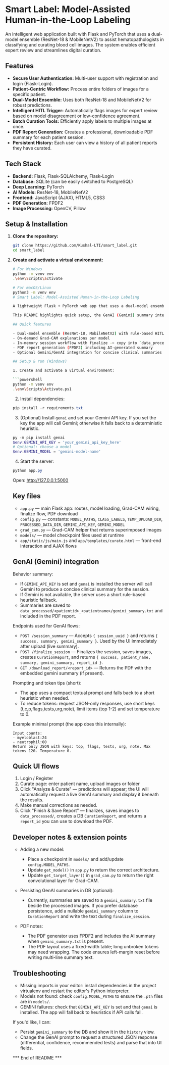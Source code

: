 # Smart Label: Model-Assisted Human-in-the-Loop Labeling

An intelligent web application built with Flask and PyTorch that uses a dual-model ensemble (ResNet-18 & MobileNetV2) to assist hematopathologists in classifying and curating blood cell images. The system enables efficient expert review and streamlines digital curation.

## Features

- **Secure User Authentication:** Multi-user support with registration and login (Flask-Login).
- **Patient-Centric Workflow:** Process entire folders of images for a specific patient.
- **Dual-Model Ensemble:** Uses both ResNet-18 and MobileNetV2 for robust predictions.
- **Intelligent HITL Trigger:** Automatically flags images for expert review based on model disagreement or low-confidence agreement.
- **Batch Curation Tools:** Efficiently apply labels to multiple images at once.
- **PDF Report Generation:** Creates a professional, downloadable PDF summary for each patient session.
- **Persistent History:** Each user can view a history of all patient reports they have curated.

## Tech Stack

- **Backend:** Flask, Flask-SQLAlchemy, Flask-Login
- **Database:** SQLite (can be easily switched to PostgreSQL)
- **Deep Learning:** PyTorch
- **AI Models:** ResNet-18, MobileNetV2
- **Frontend:** JavaScript (AJAX), HTML5, CSS3
- **PDF Generation:** FPDF2
- **Image Processing:** OpenCV, Pillow

## Setup & Installation

1.  **Clone the repository:**
    ```bash
    git clone https://github.com/Kushal-LTI/smart_label.git
    cd smart_label
    ```

2.  **Create and activate a virtual environment:**
    ```bash
    # For Windows
    python -m venv env
    .\env\Scripts\activate

    # For macOS/Linux
    python3 -m venv env
    # Smart Label: Model-Assisted Human-in-the-Loop Labeling

    A lightweight Flask + PyTorch web app that uses a dual-model ensemble (ResNet-18 & MobileNetV2) and Grad-CAM explanations to help hematopathologists curate blood-cell images.

    This README highlights quick setup, the GenAI (Gemini) summary integration, the key REST endpoints, and developer notes for modifying or extending the system.

    ## Quick features

    - Dual-model ensemble (ResNet-18, MobileNetV2) with rule-based HITL gating
    - On-demand Grad-CAM explanations per model
    - In-memory session workflow with finalize -> copy into `data_processed/`
    - PDF report generation (FPDF2) including AI-generated summary
    - Optional Gemini/GenAI integration for concise clinical summaries

    ## Setup & run (Windows)

    1. Create and activate a virtual environment:

    ```powershell
    python -m venv env
    .\env\Scripts\Activate.ps1
    ```

    2. Install dependencies:

    ```powershell
    pip install -r requirements.txt
    ```

    3. (Optional) Install `genai` and set your Gemini API key. If you set the key the app will call Gemini; otherwise it falls back to a deterministic heuristic.

    ```powershell
    py -m pip install genai
    $env:GEMINI_API_KEY = 'your_gemini_api_key_here'
    # Optional: choose a model
    $env:GEMINI_MODEL = 'gemini-model-name'
    ```

    4. Start the server:

    ```powershell
    python app.py
    ```

    Open: http://127.0.0.1:5000

    ## Key files

    - `app.py` — main Flask app: routes, model loading, Grad-CAM wiring, finalize flow, PDF download
    - `config.py` — constants: `MODEL_PATHS`, `CLASS_LABELS`, `TEMP_UPLOAD_DIR`, `PROCESSED_DATA_DIR`, `GEMINI_API_KEY`, `GEMINI_MODEL`
    - `grad_cam.py` — Grad-CAM helper that returns superimposed images
    - `models/` — model checkpoint files used at runtime
    - `app/static/js/main.js` and `app/templates/curate.html` — front-end interaction and AJAX flows

    ## GenAI (Gemini) integration

    Behavior summary:
    - If `GEMINI_API_KEY` is set and `genai` is installed the server will call Gemini to produce a concise clinical summary for the session.
    - If Gemini is not available, the server uses a short rule-based heuristic fallback.
    - Summaries are saved to `data_processed/<patientid>_<patientname>/gemini_summary.txt` and included in the PDF report.

    Endpoints used for GenAI flows:
    - `POST /session_summary` — Accepts `{ session_uuid }` and returns `{ success, summary, gemini_summary }`. Used by the UI immediately after upload (live summary).
    - `POST /finalize_session` — Finalizes the session, saves images, creates `CurationReport`, and returns `{ success, patient_name, summary, gemini_summary, report_id }`.
    - `GET /download_report/<report_id>` — Returns the PDF with the embedded gemini summary (if present).

    Prompting and token tips (short):
    - The app uses a compact textual prompt and falls back to a short heuristic when needed.
    - To reduce tokens: request JSON-only responses, use short keys (t,c,p,flags,tests,urg,note), limit items (top 1-2) and set temperature to 0.

    Example minimal prompt (the app does this internally):
    ```
    Input counts:
    - myeloblast:24
    - neutrophil:60
    Return only JSON with keys: top, flags, tests, urg, note. Max tokens 120. Temperature 0.
    ```

    ## Quick UI flows

    1. Login / Register
    2. Curate page: enter patient name, upload images or folder
    3. Click "Analyze & Curate" — predictions will appear; the UI will automatically request a live GenAI summary and display it beneath the results.
    4. Make manual corrections as needed.
    5. Click "Finish & Save Report" — finalizes, saves images to `data_processed/`, creates a DB `CurationReport`, and returns a `report_id` you can use to download the PDF.

    ## Developer notes & extension points

    - Adding a new model:
        - Place a checkpoint in `models/` and add/update `config.MODEL_PATHS`.
        - Update `get_model()` in `app.py` to return the correct architecture.
        - Update `get_target_layer()` in `grad_cam.py` to return the right convolutional layer for Grad-CAM.

    - Persisting GenAI summaries in DB (optional):
        - Currently, summaries are saved to a `gemini_summary.txt` file beside the processed images. If you prefer database persistence, add a nullable `gemini_summary` column to `CurationReport` and write the text during `finalize_session`.

    - PDF notes:
        - The PDF generator uses FPDF2 and includes the AI summary when `gemini_summary.txt` is present.
        - The PDF layout uses a fixed-width table; long unbroken tokens may need wrapping. The code ensures left-margin reset before writing multi-line summary text.

    ## Troubleshooting

    - Missing imports in your editor: install dependencies in the project virtualenv and restart the editor's Python interpreter.
    - Models not found: check `config.MODEL_PATHS` to ensure the `.pth` files are in `models/`.
    - GEMINI failures: check that `GEMINI_API_KEY` is set and that `genai` is installed. The app will fall back to heuristics if API calls fail.

    If you'd like, I can:
    - Persist `gemini_summary` to the DB and show it in the `history` view.
    - Change the GenAI prompt to request a structured JSON response (differential, confidence, recommended tests) and parse that into UI fields.

    *** End of README ***
